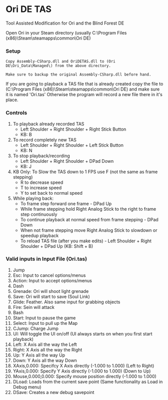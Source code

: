 # Ori DE TAS
Tool Assisted Modification for Ori and the Blind Forest DE

Open Ori in your Steam directory (usually C:\Program Files (x86)\Steam\steamapps\common\Ori DE\)

### Setup
	Copy Assembly-CSharp.dll and OriDETAS.dll to (Ori DE\Ori_Data\Managed\) from the above directory.
	
	Make sure to backup the original Assembly-CSharp.dll before hand.

If you are going to playback a TAS file that is already created copy the file to (C:\Program Files (x86)\Steam\steamapps\common\Ori DE\) and make sure it is named 'Ori.tas'
Otherwise the program will record a new file there in it's place.

### Controls
1. To playback already recorded TAS
	* Left Shoulder + Right Shoulder + Right Stick Button
	* KB: B
2. To record completely new TAS
	* Left Shoulder + Right Shoulder + Left Stick Button
	* KB: N
3. To stop playback/recording
	* Left Shoulder + Right Shoulder + DPad Down
	* KB: J
4. KB Only: To Slow the TAS down to 1 FPS use F (not the same as frame stepping)
	* R to decrease speed
	* T to increase speed
	* Y to set back to normal speed
4. While playing back:
	* To frame step forward one frame - DPad Up
	* While frame stepping hold Right Analog Stick to the right to frame step continuously
	* To continue playback at normal speed from frame stepping - DPad Down
	* When not frame stepping move Right Analog Stick to slowdown or speedup playback
	* To reload TAS file (after you make edits) - Left Shoulder + Right Shoulder + DPad Up (KB: Shift + B)

### Valid inputs in Input File (Ori.tas)
1. Jump
2. Esc: Input to cancel options/menus
3. Action: Input to accept options/menus
4. Dash
5. Grenade: Ori will shoot light grenade
6. Save: Ori will start to save (Soul Link)
7. Glide: Feather. Also same input for grabbing objects
8. Fire: Sein will attack
9. Bash
10. Start: Input to pause the game
11. Select: Input to pull up the Map
12. CJump: Charge Jump
13. UI: Will toggle the UI on/off (UI always starts on when you first start playback)
13. Left: X Axis all the way the Left
14. Right: X Axis all the way the Right
15. Up: Y Axis all the way Up
16. Down: Y Axis all the way Down
17. XAxis,0.000: Specifcy X Axis directly (-1.000 to 1.000) (Left to Right)
18. YAxis,0.000: Specify Y Axis directly (-1.000 to 1.000) (Down to Up)
19. Mouse,0.000,0.000: Specify mouse position directly (-1.000 to 1.000)
20. DLoad: Loads from the current save point (Same functionality as Load in Debug menu)
21. DSave: Creates a new debug savepoint
